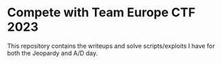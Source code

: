 # Compete with Team Europe CTF 2023

This repository contains the writeups and solve scripts/exploits I have for both the Jeopardy and A/D day.